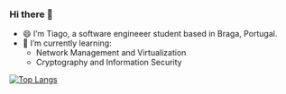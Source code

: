### Hi there 👋
- 😄 I’m Tiago, a software engineeer student based in Braga, Portugal.
- 🌱 I’m currently learning:
  - Network Management and Virtualization
  - Cryptography and Information Security
<!--
**TiagoMag/TiagoMag** is a ✨ _special_ ✨ repository because its `README.md` (this file) appears on your GitHub profile.

Here are some ideas to get you started:

- 🔭 I’m currently working on ...

- 👯 I’m looking to collaborate on ...
- 🤔 I’m looking for help with ...
- 💬 Ask me about ...
- 📫 How to reach me: ...

- ⚡ Fun fact: ...
-->

[![Top Langs](https://github-readme-stats.vercel.app/api/top-langs/?username=TiagoMag&layout=compact&theme=onedark&langs_count=8)](https://github.com/TiagoMag/)
